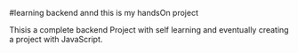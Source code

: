 #learning backend annd this is my handsOn project

Thisis a complete backend Project with self learning and eventually creating a project with JavaScript.